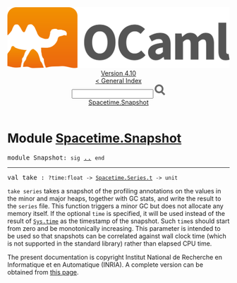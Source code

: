 <!-- ((! set title API !)) ((! set documentation !)) ((! set api !)) ((! set nobreadcrumb !)) -->
<div class="api"><header><nav class="toc brand"><a class="brand" href="https://ocaml.org/"><img src="colour-logo-gray.svg" class="svg" alt="OCaml"></a></nav><nav class="toc"><div class="toc_version"><a href="/docs" id="version-select">Version 4.10</a></div><a href="index.html">&lt; General Index</a><div class="api_search"><input type="text" name="apisearch" id="api_search" oninput="mySearch(false);" onkeypress="this.oninput();" onclick="this.oninput();" onpaste="this.oninput();">
<img src="search_icon.svg" alt="Search" class="svg" onclick="mySearch(false)"></div>
<div id="search_results"></div><div class="toc_title"><a href="#top">Spacetime.Snapshot</a></div><ul></ul></nav></header>

<h1>Module <a href="type_Spacetime.Snapshot.html">Spacetime.Snapshot</a></h1>

<pre><span id="MODULESnapshot"><span class="keyword">module</span> Snapshot</span>: <code class="code"><span class="keyword">sig</span></code> <a href="Spacetime.Snapshot.html">..</a> <code class="code"><span class="keyword">end</span></code></pre><hr width="100%">

<pre><span id="VALtake"><span class="keyword">val</span> take</span> : <code class="type">?time:float -&gt; <a href="Spacetime.Series.html#TYPEt">Spacetime.Series.t</a> -&gt; unit</code></pre><div class="info ">
<div class="info-desc">
<p><code class="code">take&nbsp;series</code> takes a snapshot of the profiling annotations on the values
      in the minor and major heaps, together with GC stats, and write the
      result to the <code class="code">series</code> file.  This function triggers a minor GC but does
      not allocate any memory itself.
      If the optional <code class="code">time</code> is specified, it will be used instead of the
      result of <a href="Sys.html#VALtime"><code class="code"><span class="constructor">Sys</span>.time</code></a> as the timestamp of the snapshot.  Such <code class="code">time</code>s
      should start from zero and be monotonically increasing.  This parameter
      is intended to be used so that snapshots can be correlated against wall
      clock time (which is not supported in the standard library) rather than
      elapsed CPU time.</p>
</div>
</div>

<div class="copyright">The present documentation is copyright Institut National de Recherche en Informatique et en Automatique (INRIA). A complete version can be obtained from <a href="http://caml.inria.fr/pub/docs/manual-ocaml/">this page</a>.</div></div>